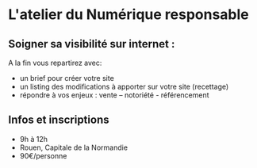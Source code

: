 # L'atelier du Numérique responsable

## Soigner sa visibilité sur internet :

A la fin vous repartirez avec:

- un brief pour créer votre site
- un listing des modifications à apporter sur votre site (recettage)
- répondre à vos enjeux : vente – notoriété - référencement

## Infos et inscriptions

- 9h à 12h
- Rouen, Capitale de la Normandie
- 90€/personne
